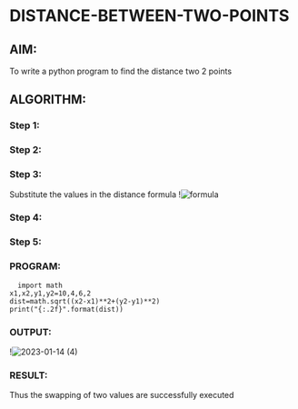 # DISTANCE-BETWEEN-TWO-POINTS

## AIM:
To write a python program to find the distance two 2 points
## ALGORITHM:
### Step 1: 
### Step 2: 
### Step 3: 
Substitute the values in the distance formula  !![formula](https://user-images.githubusercontent.com/119560305/212465418-7a5e5fec-c394-495d-88ab-470c5551ae2b.JPG)
### Step 4: 
### Step 5: 
### PROGRAM:
```
  import math
x1,x2,y1,y2=10,4,6,2
dist=math.sqrt((x2-x1)**2+(y2-y1)**2)
print("{:.2f}".format(dist))
```

### OUTPUT:

!![2023-01-14 (4)](https://user-images.githubusercontent.com/119560305/212465463-b12a9c5e-77ce-43d8-8dd3-e08d06747046.png)

### RESULT:
Thus the swapping of two values are successfully executed
